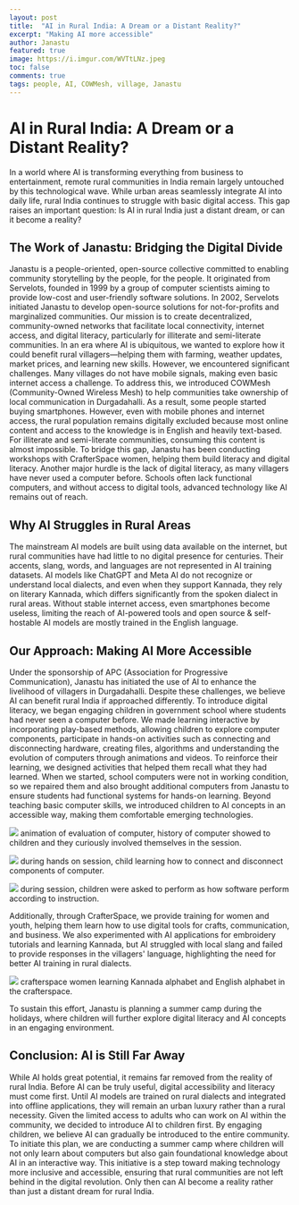 ```yaml
---
layout: post
title:  "AI in Rural India: A Dream or a Distant Reality?"
excerpt: "Making AI more accessible"
author: Janastu
featured: true
image: https://i.imgur.com/WVTtLNz.jpeg
toc: false
comments: true
tags: people, AI, COWMesh, village, Janastu
---
```


# AI in Rural India: A Dream or a Distant Reality?
In a world where AI is transforming everything from business to entertainment, remote rural communities in India remain largely untouched by this technological wave. While urban areas seamlessly integrate AI into daily life, rural India continues to struggle with basic digital access. This gap raises an important question: Is AI in rural India just a distant dream, or can it become a reality?

## The Work of Janastu: Bridging the Digital Divide
Janastu is a people-oriented, open-source collective committed to enabling community storytelling by the people, for the people. It originated from Servelots, founded in 1999 by a group of computer scientists aiming to provide low-cost and user-friendly software solutions. In 2002, Servelots initiated Janastu to develop open-source solutions for not-for-profits and marginalized communities. Our mission is to create decentralized, community-owned networks that facilitate local connectivity, internet access, and digital literacy, particularly for illiterate and semi-literate communities.
In an era where AI is ubiquitous, we wanted to explore how it could benefit rural villagers—helping them with farming, weather updates, market prices, and learning new skills. However, we encountered significant challenges. Many villages do not have mobile signals, making even basic internet access a challenge. To address this, we introduced COWMesh (Community-Owned Wireless Mesh) to help communities take ownership of local communication in Durgadahalli. As a result, some people started buying smartphones. However, even with mobile phones and internet access, the rural population remains digitally excluded because most online content and access to the knowledge is in English and heavily text-based. For illiterate and semi-literate communities, consuming this content is almost impossible. To bridge this gap, Janastu has been conducting workshops with CrafterSpace women, helping them build literacy and digital literacy. Another major hurdle is the lack of digital literacy, as many villagers have never used a computer before. Schools often lack functional computers, and without access to digital tools, advanced technology like AI remains out of reach.

## Why AI Struggles in Rural Areas
The mainstream AI models are built using data available on the internet, but rural communities have had little to no digital presence for centuries. Their accents, slang, words, and languages are not represented in AI training datasets. AI models like ChatGPT and Meta AI do not recognize or understand local dialects, and even when they support Kannada, they rely on literary Kannada, which differs significantly from the spoken dialect in rural areas. Without stable internet access, even smartphones become useless, limiting the reach of AI-powered tools and open source & self-hostable AI models are mostly trained in the English language.


## Our Approach: Making AI More Accessible
Under the sponsorship of APC (Association for Progressive Communication), Janastu has initiated the use of AI to enhance the livelihood of villagers in Durgadahalli. Despite these challenges, we believe AI can benefit rural India if approached differently. To introduce digital literacy, we began engaging children in government school where students had never seen a computer before. We made learning interactive by incorporating play-based methods, allowing children to explore computer components, participate in hands-on activities such as connecting and disconnecting hardware, creating files, algorithms and understanding the evolution of computers through animations and videos. To reinforce their learning, we designed activities that helped them recall what they had learned.
When we started, school computers were not in working condition, so we repaired them and also brought additional computers from Janastu to ensure students had functional systems for hands-on learning. Beyond teaching basic computer skills, we introduced children to AI concepts in an accessible way, making them comfortable emerging technologies. 


![](https://i.imgur.com/1lCv0Wu.jpeg)
animation of evaluation of computer, history of computer showed to children and they curiously involved themselves in the session.

![](https://i.imgur.com/dOHd81O.jpeg)
during hands on session, child learning how to connect and disconnect components of computer.

![](https://i.imgur.com/cEed1bm.jpeg)
during session, children were asked to perform as how software perform according to instruction.

Additionally, through CrafterSpace, we provide training for women and youth, helping them learn how to use digital tools for crafts, communication, and business. We also experimented with AI applications for embroidery tutorials and learning Kannada, but AI struggled with local slang and failed to provide responses in the villagers' language, highlighting the need for better AI training in rural dialects.

![](https://i.imgur.com/WVTtLNz.jpeg)
crafterspace women learning Kannada alphabet and English alphabet in the crafterspace.


To sustain this effort, Janastu is planning a summer camp during the holidays, where children will further explore digital literacy and AI concepts in an engaging environment.

## Conclusion: AI is Still Far Away
While AI holds great potential, it remains far removed from the reality of rural India. Before AI can be truly useful, digital accessibility and literacy must come first. Until AI models are trained on rural dialects and integrated into offline applications, they will remain an urban luxury rather than a rural necessity. Given the limited access to adults who can work on AI within the community, we decided to introduce AI to children first. By engaging children, we believe AI can gradually be introduced to the entire community. To initiate this plan, we are conducting a summer camp where children will not only learn about computers but also gain foundational knowledge about AI in an interactive way. This initiative is a step toward making technology more inclusive and accessible, ensuring that rural communities are not left behind in the digital revolution. Only then can AI become a reality rather than just a distant dream for rural India.


